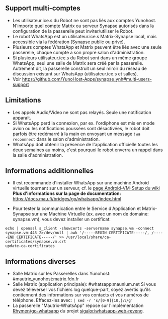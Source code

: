 ## Support multi-comptes
* Les utilisateur.ice.s du Robot ne sont pas liés aux comptes Yunohost. N'importe quel compte Matrix ou serveur Synapse autorisés dans la configuration de la passerelle peut inviter/utiliser le Robot.
* Le robot WhatsApp est un utilisateur.ice.s Matrix-Synapse local, mais accessible via la fédération (Synapse public ou privé).
* Plusieurs comptes WhatsApp et Matrix peuvent être liés avec une seule passerelle, chaque compte a son propre salon d'administration.
* Si plusieurs utilisateur.ice.s du Robot sont dans un même groupe WhatsApp, seul une salle de Matrix sera créé par la passerelle. Autrement dit, la passerelle construit un seul miroir du réseau de discussion existant sur WhatsApp (utilisateur.ice.s et salles).
* Voir https://github.com/YunoHost-Apps/synapse_ynh#multi-users-support

## Limitations
* Les appels Audio/Video ne sont pas relayés. Seule une notification apparait.
* Si WhatsApp perd la connexion, par ex. l'ordiphone est mis en mode avion ou les notifications poussées sont désactivées, le robot doit parfois être redémarré à la main en envoyant un message `!wa reconnnect` dans le salon d'administration.
* WhatsApp doit obtenir la présence de l'application officielle toutes les deux semaines au moins, c'est pourquoi le robot enverra un rappel dans la salle d'administration.

## Informations additionnelles
* Il est recommandé d'installer WhatsApp sur une machine Android virtuelle  tournant sur un serveur, cf. le [page Android-VM-Setup du wiki](https://docs.mau.fi/bridges/go/whatsapp/android-vm-setup.html)
**Plus d'informations sur la page de documentation:**
  https://docs.mau.fi/bridges/go/whatsapp/index.html

* Pour tester la communication entre le Service d'Application et Matrix-Synapse sur une Machine Virtuelle (ex. avec un nom de domaine: synapse.vm), vous devez installer un certificat:
```
echo | openssl s_client -showcerts -servername synapse.vm -connect synapse.vm:443 2>/dev/null | awk '/-----BEGIN CERTIFICATE-----/, /-----END CERTIFICATE-----/' >> /usr/local/share/ca-certificates/synapse.vm.crt
update-ca-certificates
```

## Informations diverses
* Salle Matrix sur les Passerelles dans Yunohost: #mautrix_yunohost:matrix.fdn.fr
* Salle Matrix (application principale): #whatsapp:maunium.net
  Si vous devez téléverser vos fichiers log quelque-part, soyez avertis qu'ils contiennent des informations sur vos contacts et vos numéros de téléphone. Effacez-les avec:
  ``| sed -r 's/[0-9]{10,}/📞/g' ``
* La passerelle "Mautrix-WhatsApp" repose sur l'implémentation [Rhymen/go-whatsapp](https://github.com/Rhymen/go-whatsapp) du projet [sigalor/whatsapp-web-reveng](https://github.com/sigalor/whatsapp-web-reveng).